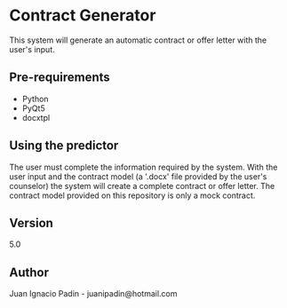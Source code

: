 <h1>Contract Generator</h1>
This system will generate an automatic contract or offer letter with the user's input.

<h2>Pre-requirements</h2>
<ul>
<li>Python</li>
<li>PyQt5</li>
<li>docxtpl</li>
</ul>

<h2>Using the predictor</h2>
The user must complete the information required by the system. With the user input and the contract model (a '.docx' file provided by the user's counselor) the system will create a complete contract or offer letter. The contract model provided on this repository is only a mock contract. 

<h2>Version</h2>
5.0

<h2>Author</h2>
Juan Ignacio Padin - juanipadin@hotmail.com
